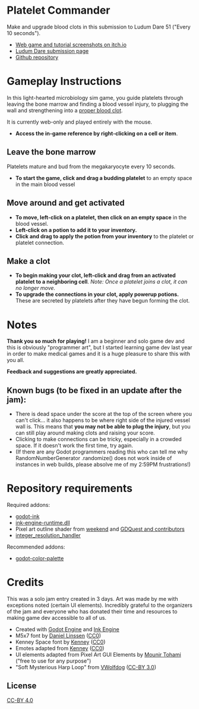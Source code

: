 # Platelet Commander
Make and upgrade blood clots in this submission to Ludum Dare 51 ("Every 10 seconds").

- [Web game and tutorial screenshots on itch.io](https://dandeliondino.itch.io/plateletcommander)
- [Ludum Dare submission page](https://ldjam.com/events/ludum-dare/51/platelet-commander)
- [Github repository](https://github.com/dandeliondino/plateletcommander)

# Gameplay Instructions
In this light-hearted microbiology sim game, you guide platelets through leaving the bone marrow and finding a blood vessel injury, to plugging the wall and strengthening into a [proper blood clot](https://en.wikipedia.org/wiki/Platelet_plug).

It is currently web-only and played entirely with the mouse.

- **Access the in-game reference by right-clicking on a cell or item**.

## Leave the bone marrow
Platelets mature and bud from the megakaryocyte every 10 seconds.
- **To start the game, click and drag a budding platelet** to an empty space in the main blood vessel

## Move around and get activated
- **To move, left-click on a platelet, then click on an empty space** in the blood vessel.
- **Left-click on a potion to add it to your inventory.**
- **Click and drag to apply the potion from your inventory** to the platelet or platelet connection.

## Make a clot
- **To begin making your clot, left-click and drag from an activated platelet to a neighboring cell**. *Note: Once a platelet joins a clot, it can no longer move.*
- **To upgrade the connections in your clot, apply powerup potions.** These are secreted by platelets after they have begun forming the clot.

# Notes
**Thank you so much for playing!** I am a beginner and solo game dev and this is obviously "programmer art", but I started learning game dev last year in order to make medical games and it is a huge pleasure to share this with you all.

**Feedback and suggestions are greatly appreciated.**

## Known bugs (to be fixed in an update after the jam):
- There is dead space under the score at the top of the screen where you can't click... it also happens to be where right side of the injured vessel wall is. This means that **you may not be able to plug the injury**, but you can still play around making clots and raising your score.
- Clicking to make connections can be tricky, especially in a crowded space. If it doesn't work the first time, try again.
- (If there are any Godot programmers reading this who can tell me why RandomNumberGenerator .randomize() does not work inside of instances in web builds, please absolve me of my 2:59PM frustrations!)

# Repository requirements
Required addons:
- [godot-ink](https://github.com/paulloz/godot-ink)
- [ink-engine-runtime.dll](https://github.com/inkle/ink/releases)
- Pixel art outline shader from [weekend](https://www.youtube.com/watch?v=nBds_kFL2yY) and [GDQuest and contributors]( https://www.gdquest.com/)
- [integer_resolution_handler](https://github.com/Yukitty/godot-addon-integer_resolution_handler)

Recommended addons:
- [godot-color-palette](https://github.com/EricEzaM/godot-color-palette)


# Credits
This was a solo jam entry created in 3 days. Art was made by me with exceptions noted (certain UI elements). Incredibly grateful to the organizers of the jam and everyone who has donated their time and resources to making game dev accessible to all of us.

- Created with [Godot Engine](https://godotengine.org/) and [Ink Engine](https://www.inklestudios.com/ink/)
- M5x7 font by [Daniel Linssen](https://managore.itch.io/m5x7) ([CC0](https://creativecommons.org/publicdomain/zero/1.0/))
- Kenney Space font by [Kenney](https://www.kenney.nl/assets/kenney-fonts) ([CC0](https://creativecommons.org/publicdomain/zero/1.0/))
- Emotes adapted from [Kenney](https://www.kenney.nl/assets/) ([CC0](https://creativecommons.org/publicdomain/zero/1.0/))
- UI elements adapted from Pixel Art GUI Elements by [Mounir Tohami](https://mounirtohami.itch.io/pixel-art-gui-elements) ("free to use for any purpose")
- "Soft Mysterious Harp Loop" from [VWolfdog](https://opengameart.org/content/soft-mysterious-harp-loop) ([CC-BY 3.0](https://creativecommons.org/licenses/by/3.0/))

## License
[CC-BY 4.0](https://creativecommons.org/licenses/by/4.0/)